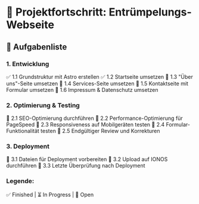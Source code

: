 # 🚀 Projektfortschritt: Entrümpelungs-Webseite

## 📌 Aufgabenliste

### **1. Entwicklung**
✅ 1.1 Grundstruktur mit Astro erstellen
✅ 1.2 Startseite umsetzen 
🔲 1.3 "Über uns"-Seite umsetzen 
🔲 1.4 Services-Seite umsetzen 
🔲 1.5 Kontaktseite mit Formular umsetzen 
🔲 1.6 Impressum & Datenschutz umsetzen 

### **2. Optimierung & Testing**
🔲 2.1 SEO-Optimierung durchführen 
🔲 2.2 Performance-Optimierung für PageSpeed 
🔲 2.3 Responsiveness auf Mobilgeräten testen 
🔲 2.4 Formular-Funktionalität testen 
🔲 2.5 Endgültiger Review und Korrekturen 

### **3. Deployment**
🔲 3.1 Dateien für Deployment vorbereiten 
🔲 3.2 Upload auf IONOS durchführen 
🔲 3.3 Letzte Überprüfung nach Deployment 

### **Legende:**
✅ Finished | ⏳ In Progress | 🔲 Open

